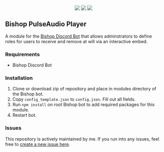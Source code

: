 <div align="center">
	<br />
	<p>
		<img src="https://img.shields.io/github/license/alexriley1223/bishop-pulseaudio-player" />
		<img src="https://img.shields.io/github/v/tag/alexriley1223/bishop-pulseaudio-player"/>
		<img src="https://img.shields.io/badge/Bishop-5.x-7046ff" />
	</p>
</div>

## Bishop PulseAudio Player

A module for the [Bishop Discord Bot](https://github.com/alexriley1223/bishop) that allows adminstrators to define roles for users to receive and remove at will via an interactive embed.

### Requirements
- Bishop Discord Bot

### Installation
1. Clone or download zip of repository and place in modules directory of the Bishop bot.
2. Copy `config_template.json` to `config.json`. Fill out all fields.
3. Run `npm install` on root Bishop bot to add required packages for this module.
4. Restart bot.

### Issues
This repository is actively maintained by me. If you run into any issues, feel free to <a href="https://github.com/alexriley1223/bishop-pulseaudio-player/issues/new">create a new issue here</a>.
